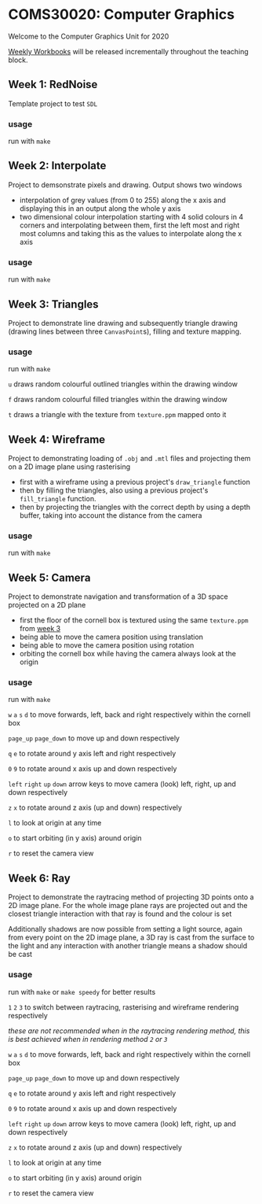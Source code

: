 # COMS30020: Computer Graphics

Welcome to the Computer Graphics Unit for 2020

<a href="https://github.com/drslock/CG2020/tree/master/Weekly%20Workbooks">Weekly Workbooks</a> will be released incrementally throughout the teaching block.

## Week 1: RedNoise

Template project to test `SDL`

### usage

run with `make`

## Week 2: Interpolate

Project to demsonstrate pixels and drawing. Output shows two windows

- interpolation of grey values (from 0 to 255) along the x axis and displaying this in an output along the whole y axis
- two dimensional colour interpolation starting with 4 solid colours in 4 corners and interpolating between them, first the left most and right most columns and taking this as the values to interpolate along the x axis

### usage

run with `make`

## Week 3: Triangles

Project to demonstrate line drawing and subsequently triangle drawing (drawing lines between three `CanvasPoint`s), filling and texture mapping.

### usage

run with `make`

`u` draws random colourful outlined triangles within the drawing window

`f` draws random colourful filled triangles within the drawing window

`t` draws a triangle with the texture from `texture.ppm` mapped onto it

## Week 4: Wireframe

Project to demonstrating loading of `.obj` and `.mtl` files and projecting them on a 2D image plane using rasterising

- first with a wireframe using a previous project's `draw_triangle` function
- then by filling the triangles, also using a previous project's `fill_triangle` function.
- then by projecting the triangles with the correct depth by using a depth buffer, taking into account the distance from the camera

### usage

run with `make`

## Week 5: Camera

Project to demonstrate navigation and transformation of a 3D space projected on a 2D plane

- first the floor of the cornell box is textured using the same `texture.ppm` from [week 3](#Week-3:-Triangles)
- being able to move the camera position using translation
- being able to move the camera position using rotation
- orbiting the cornell box while having the camera always look at the origin

### usage

run with `make`

`w` `a` `s` `d` to move forwards, left, back and right respectively within the cornell box

`page_up` `page_down` to move up and down respectively

`q` `e` to rotate around y axis left and right respectively

`0` `9` to rotate around x axis up and down respectively

`left` `right` `up` `down` arrow keys to move camera (look) left, right, up and down respectively

`z` `x` to rotate around z axis (up and down) respectively

`l` to look at origin at any time

`o` to start orbiting (in y axis) around origin

`r` to reset the camera view

## Week 6: Ray

Project to demonstrate the raytracing method of projecting 3D points onto a 2D image plane. For the whole image plane rays are projected out and the closest triangle interaction with that ray is found and the colour is set

Additionally shadows are now possible from setting a light source, again from every point on the 2D image plane, a 3D ray is cast from the surface to the light and any interaction with another triangle means a shadow should be cast

### usage

run with `make` or `make speedy` for better results

`1` `2` `3` to switch between raytracing, rasterising and wireframe rendering respectively

_these are not recommended when in the raytracing rendering method, this is best achieved when in rendering method `2` or `3`_

`w` `a` `s` `d` to move forwards, left, back and right respectively within the cornell box

`page_up` `page_down` to move up and down respectively

`q` `e` to rotate around y axis left and right respectively

`0` `9` to rotate around x axis up and down respectively

`left` `right` `up` `down` arrow keys to move camera (look) left, right, up and down respectively

`z` `x` to rotate around z axis (up and down) respectively

`l` to look at origin at any time

`o` to start orbiting (in y axis) around origin

`r` to reset the camera view
